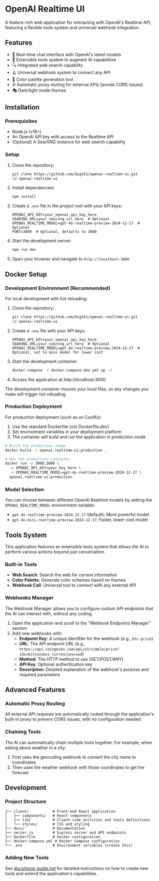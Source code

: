 # OpenAI Realtime UI

A feature-rich web application for interacting with OpenAI's Realtime API, featuring a flexible tools system and universal webhook integration.


## Features

- 💬 Real-time chat interface with OpenAI's latest models
- 🔧 Extensible tools system to augment AI capabilities
- 🔍 Integrated web search capability
- 🪝 Universal webhook system to connect any API
- 🎨 Color palette generation tool
- 🌐 Automatic proxy routing for external APIs (avoids CORS issues)
- 🎭 Dark/light mode themes

## Installation

### Prerequisites

- Node.js (v18+)
- An OpenAI API key with access to the Realtime API
- (Optional) A SearXNG instance for web search capability

### Setup

1. Clone the repository:
   ```bash
   git clone https://github.com/bigsk1/openai-realtime-ui.git
   cd openai-realtime-ui
   ```

2. Install dependencies:
   ```bash
   npm install
   ```

3. Create a `.env` file in the project root with your API keys:
   ```
   OPENAI_API_KEY=your_openai_api_key_here
   SEARXNG_URL=your_searxng_url_here  # Optional
   OPENAI_REALTIME_MODEL=gpt-4o-realtime-preview-2024-12-17  # Optional
   PORT=3000  # Optional, defaults to 3000
   ```

4. Start the development server:
   ```bash
   npm run dev
   ```

5. Open your browser and navigate to `http://localhost:3000`

## Docker Setup

### Development Environment (Recommended)

For local development with hot reloading:

1. Clone the repository:
   ```bash
   git clone https://github.com/bigsk1/openai-realtime-ui.git
   cd openai-realtime-ui
   ```

2. Create a `.env` file with your API keys:
   ```
   OPENAI_API_KEY=your_openai_api_key_here
   SEARXNG_URL=your_searxng_url_here  # Optional
   OPENAI_REALTIME_MODEL=gpt-4o-realtime-preview-2024-12-17  # Optional, set to mini model for lower cost
   ```

3. Start the development container:
   ```bash
   docker-compose -f docker-compose.dev.yml up -d
   ```

4. Access the application at http://localhost:3000

The development container mounts your local files, so any changes you make will trigger hot reloading.

### Production Deployment

For production deployment (such as on Coolify):

1. Use the standard Dockerfile (not Dockerfile.dev)
2. Set environment variables in your deployment platform
3. The container will build and run the application in production mode

```bash
# Build the production image
docker build -t openai-realtime-ui:production .

# Run the production container
docker run -p 3000:3000 \
  -e OPENAI_API_KEY=your_key_here \
  -e OPENAI_REALTIME_MODEL=gpt-4o-realtime-preview-2024-12-17 \
  openai-realtime-ui:production
```

### Model Selection

You can choose between different OpenAI Realtime models by setting the `OPENAI_REALTIME_MODEL` environment variable:

- `gpt-4o-realtime-preview-2024-12-17` (default): More powerful model
- `gpt-4o-mini-realtime-preview-2024-12-17`: Faster, lower cost model

## Tools System

This application features an extensible tools system that allows the AI to perform various actions beyond just conversation.

### Built-in Tools

- **Web Search**: Search the web for current information
- **Color Palette**: Generate color schemes based on themes
- **Webhook Call**: Universal tool to connect with any external API

### Webhooks Manager

The Webhook Manager allows you to configure custom API endpoints that the AI can interact with, without any coding:

1. Open the application and scroll to the "Webhook Endpoints Manager" section
2. Add new webhooks with:
   - **Endpoint Key**: A unique identifier for the webhook (e.g., `btc-price`)
   - **URL**: The API endpoint URL (e.g., `https://api.coingecko.com/api/v3/simple/price?ids=bitcoin&vs_currencies=usd`)
   - **Method**: The HTTP method to use (GET/POST/ANY)
   - **API Key**: Optional authentication key
   - **Description**: Detailed explanation of the webhook's purpose and required parameters


## Advanced Features

### Automatic Proxy Routing

All external API requests are automatically routed through the application's built-in proxy to prevent CORS issues, with no configuration needed.

### Chaining Tools

The AI can automatically chain multiple tools together. For example, when asking about weather in a city:
1. First uses the geocoding webhook to convert the city name to coordinates
2. Then uses the weather webhook with those coordinates to get the forecast

## Development

### Project Structure

```
├── client/           # Front-end React application
│   ├── components/   # React components
│   ├── lib/          # Client-side utilities and tools definitions
│   └── styles/       # CSS and styling
├── docs/             # Documentation
├── server.js         # Express server and API endpoints
├── Dockerfile        # Docker configuration
├── docker-compose.yml # Docker Compose configuration
└── .env              # Environment variables (create this)
```

### Adding New Tools

See [docs/tools-guide.md](docs/tools-guide.md) for detailed instructions on how to create new tools and extend the application's capabilities.